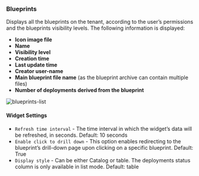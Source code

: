 ### Blueprints

Displays all the blueprints on the tenant, according to the user’s permissions and the blueprints visibility levels. The following information is displayed: 

* **Icon image file**
* **Name**
* **Visibility level**
* **Creation time**
* **Last update time**
* **Creator user-name**
* **Main blueprint file name** (as the blueprint archive can contain multiple files)
* **Number of deployments derived from the blueprint**

![blueprints-list](https://docs.cloudify.co/4.5.5/images/ui/widgets/blueprints-list.png)

#### Widget Settings
* `Refresh time interval` - The time interval in which the widget’s data will be refreshed, in seconds. Default: 10 seconds
* `Enable click to drill down` - This option enables redirecting to the blueprint’s drill-down page upon clicking on a specific blueprint. Default: True
* `Display style` - Can be either Catalog or table. The deployments status column is only available in list mode.  Default: table 
